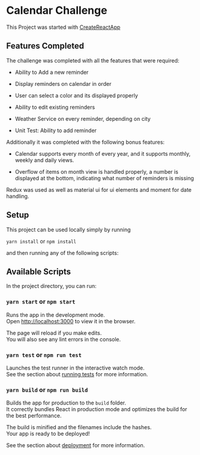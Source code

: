 # Calendar Challenge

This Project was started with [CreateReactApp](https://facebook.github.io/create-react-app)

## Features Completed

The challenge was completed with all the features that were required:

- Ability to Add a new reminder

- Display reminders on calendar in order

- User can select a color and its displayed properly

- Ability to edit existing reminders

- Weather Service on every reminder, depending on city

- Unit Test: Ability to add reminder

Additionally it was completed with the following bonus features:

- Calendar supports every month of every year, and it supports monthly, weekly and daily views.

- Overflow of items on month view is handled properly, a number is displayed at the bottom, indicating what number of reminders is missing

Redux was used as well as material ui for ui elements and moment for date handling.

## Setup

This project can be used locally simply by running

`yarn install` or `npm install`

and then running any of the following scripts:

## Available Scripts

In the project directory, you can run:

### `yarn start` or `npm start`

Runs the app in the development mode.<br />
Open [http://localhost:3000](http://localhost:3000) to view it in the browser.

The page will reload if you make edits.<br />
You will also see any lint errors in the console.

### `yarn test` or `npm run test`

Launches the test runner in the interactive watch mode.<br />
See the section about [running tests](https://facebook.github.io/create-react-app/docs/running-tests) for more information.

### `yarn build` or `npm run build`

Builds the app for production to the `build` folder.<br />
It correctly bundles React in production mode and optimizes the build for the best performance.

The build is minified and the filenames include the hashes.<br />
Your app is ready to be deployed!

See the section about [deployment](https://facebook.github.io/create-react-app/docs/deployment) for more information.
